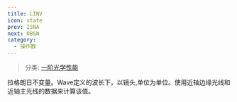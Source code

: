 ```yaml
---
title: LINV
icon: state
prev: ISNA
next: OBSN
category:
  - 操作数
---
```


> 分类: [一阶光学性能](/hb/operands/131/879/  "Zemax 操作数 一阶光学性能")

拉格朗日不变量。Wave定义的波长下，以镜头,单位为单位。使用近轴边缘光线和近轴主光线的数据来计算该值。
